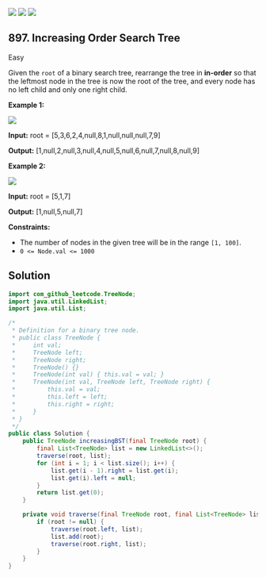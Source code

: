 [![](https://img.shields.io/github/stars/javadev/LeetCode-in-Java?label=Stars&style=flat-square)](https://github.com/javadev/LeetCode-in-Java)
[![](https://img.shields.io/github/forks/javadev/LeetCode-in-Java?label=Fork%20me%20on%20GitHub%20&style=flat-square)](https://github.com/javadev/LeetCode-in-Java/fork)
[![](https://img.shields.io/badge/-LeetCode%20in%20Kotlin-blue?style=flat-square)](https://github.com/javadev/LeetCode-in-Kotlin)

## 897\. Increasing Order Search Tree

Easy

Given the `root` of a binary search tree, rearrange the tree in **in-order** so that the leftmost node in the tree is now the root of the tree, and every node has no left child and only one right child.

**Example 1:**

![](https://assets.leetcode.com/uploads/2020/11/17/ex1.jpg)

**Input:** root = [5,3,6,2,4,null,8,1,null,null,null,7,9]

**Output:** [1,null,2,null,3,null,4,null,5,null,6,null,7,null,8,null,9] 

**Example 2:**

![](https://assets.leetcode.com/uploads/2020/11/17/ex2.jpg)

**Input:** root = [5,1,7]

**Output:** [1,null,5,null,7] 

**Constraints:**

*   The number of nodes in the given tree will be in the range `[1, 100]`.
*   `0 <= Node.val <= 1000`

## Solution

```java
import com_github_leetcode.TreeNode;
import java.util.LinkedList;
import java.util.List;

/*
 * Definition for a binary tree node.
 * public class TreeNode {
 *     int val;
 *     TreeNode left;
 *     TreeNode right;
 *     TreeNode() {}
 *     TreeNode(int val) { this.val = val; }
 *     TreeNode(int val, TreeNode left, TreeNode right) {
 *         this.val = val;
 *         this.left = left;
 *         this.right = right;
 *     }
 * }
 */
public class Solution {
    public TreeNode increasingBST(final TreeNode root) {
        final List<TreeNode> list = new LinkedList<>();
        traverse(root, list);
        for (int i = 1; i < list.size(); i++) {
            list.get(i - 1).right = list.get(i);
            list.get(i).left = null;
        }
        return list.get(0);
    }

    private void traverse(final TreeNode root, final List<TreeNode> list) {
        if (root != null) {
            traverse(root.left, list);
            list.add(root);
            traverse(root.right, list);
        }
    }
}
```